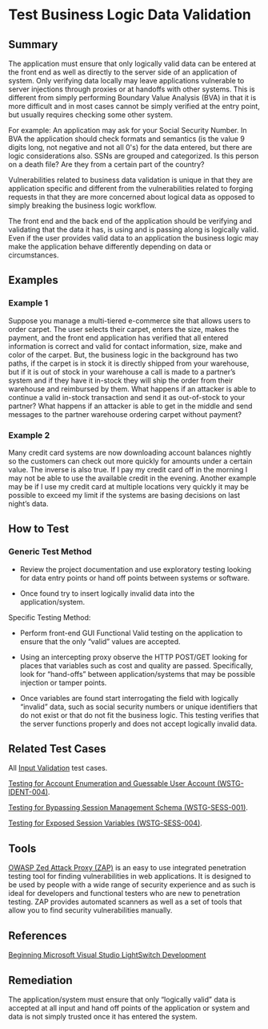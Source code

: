 # Test Business Logic Data Validation

## Summary

The application must ensure that only logically valid data can be entered at the front end as well as directly to the server side of an application of system. Only verifying data locally may leave applications vulnerable to server injections through proxies or at handoffs with other systems. This is different from simply performing Boundary Value Analysis (BVA) in that it is more difficult and in most cases cannot be simply verified at the entry point, but usually requires checking some other system.

For example: An application may ask for your Social Security Number. In BVA the application should check formats and semantics (is the value 9 digits long, not negative and not all 0's) for the data entered, but there are logic considerations also. SSNs are grouped and categorized. Is this person on a death file? Are they from a certain part of the country?

Vulnerabilities related to business data validation is unique in that they are application specific and different from the vulnerabilities related to forging requests in that they are more concerned about logical data as opposed to simply breaking the business logic workflow.

The front end and the back end of the application should be verifying and validating that the data it has, is using and is passing along is logically valid. Even if the user provides valid data to an application the business logic may make the application behave differently depending on data or circumstances.

## Examples

### Example 1

Suppose you manage a multi-tiered e-commerce site that allows users to order carpet. The user selects their carpet, enters the size, makes the payment, and the front end application has verified that all entered information is correct and valid for contact information, size, make and color of the carpet. But, the business logic in the background has two paths, if the carpet is in stock it is directly shipped from your warehouse, but if it is out of stock in your warehouse a call is made to a partner’s system and if they have it in-stock they will ship the order from their warehouse and reimbursed by them. What happens if an attacker is able to continue a valid in-stock transaction and send it as out-of-stock to your partner? What happens if an attacker is able to get in the middle and send messages to the partner warehouse ordering carpet without payment?

### Example 2

Many credit card systems are now downloading account balances nightly so the customers can check out more quickly for amounts under a certain value. The inverse is also true. If I pay my credit card off in the morning I may not be able to use the available credit in the evening. Another example may be if I use my credit card at multiple locations very quickly it may be possible to exceed my limit if the systems are basing decisions on last night’s data.

## How to Test

### Generic Test Method

- Review the project documentation and use exploratory testing looking for data entry points or hand off points between systems or software.

- Once found try to insert logically invalid data into the application/system.

Specific Testing Method:

- Perform front-end GUI Functional Valid testing on the application to ensure that the only “valid” values are accepted.

- Using an intercepting proxy observe the HTTP POST/GET looking for places that variables such as cost and quality are passed. Specifically, look for “hand-offs” between application/systems that may be possible injection or tamper points.

- Once variables are found start interrogating the field with logically “invalid” data, such as social security numbers or unique identifiers that do not exist or that do not fit the business logic. This testing verifies that the server functions properly and does not accept logically invalid data.

## Related Test Cases

All [Input Validation](../4.8_Input_Validation_Testing/README.md) test cases.

[Testing for Account Enumeration and Guessable User Account (WSTG-IDENT-004)](../4.4_Identity_Management_Testing/4.4.4_Testing_for_Account_Enumeration_and_Guessable_User_Account_WSTG-IDENT-004.md).

[Testing for Bypassing Session Management Schema (WSTG-SESS-001)](../4.7_Session_Management_Testing/4.7.1_Testing_for_Session_Management_Schema_WSTG-SESS-001.md).

[Testing for Exposed Session Variables (WSTG-SESS-004)](../4.7_Session_Management_Testing/4.7.4_Testing_for_Exposed_Session_Variables_WSTG-SESS-004.md).

## Tools

[OWASP Zed Attack Proxy (ZAP)](https://www.zaproxy.org) is an easy to use integrated penetration testing tool for finding vulnerabilities in web applications. It is designed to be used by people with a wide range of security experience and as such is ideal for developers and functional testers who are new to penetration testing. ZAP provides automated scanners as well as a set of tools that allow you to find security vulnerabilities manually.

## References

[Beginning Microsoft Visual Studio LightSwitch Development](https://books.google.com/books?id=x76L_kaTgdEC&pg=PA280&lpg=PA280&dq=business+logic+example+valid+data+example&source=bl&ots=GOfQ-7f4Hu&sig=4jOejZVligZOrvjBFRAT4-jy8DI&hl=en&sa=X&ei=mydYUt6qEOX54APu7IDgCQ&ved=0CFIQ6AEwBDgK#v=onepage&q=business%20logic%20example%20valid%20data%20example&f=false)

## Remediation

The application/system must ensure that only “logically valid” data is accepted at all input and hand off points of the application or system and data is not simply trusted once it has entered the system.
